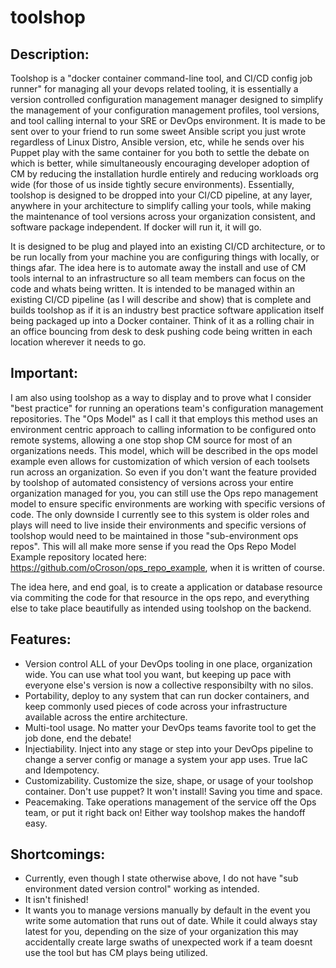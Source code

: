 # toolshop

## Description:
Toolshop is a "docker container command-line tool, and CI/CD config job runner" for managing all your devops related tooling, it is essentially a version controlled configuration management manager designed to simplify the management of your configuration management profiles, tool versions, and tool calling internal to your SRE or DevOps environment.  It is made to be sent over to your friend to run some sweet Ansible script you just wrote regardless of Linux Distro, Ansible version, etc, while he sends over his Puppet play with the same container for you both to settle the debate on which is better, while simultaneously encouraging developer adoption of CM by reducing the installation hurdle entirely and reducing workloads org wide (for those of us inside tightly secure environments).  Essentially, toolshop is designed to be dropped into your CI/CD pipeline, at any layer, anywhere in your architecture to simplify calling your tools, while making the maintenance of tool versions across your organization consistent, and software package independent.  If docker will run it, it will go.

It is designed to be plug and played into an existing CI/CD architecture, or to be run locally from your machine you are configuring things with  locally, or things afar.  The idea here is to automate away the install and use of CM tools internal to an infrastructure so all team members can focus on the code and whats being written.  It is intended to be managed within an existing CI/CD pipeline (as I will describe and show) that is complete and builds toolshop as if it is an industry best practice software application itself being packaged up into a Docker container.  Think of it as a rolling chair in an office bouncing from desk to desk pushing code being written in each location wherever it needs to go.

## Important:

I am also using toolshop as a way to display and to prove what I consider "best practice" for running an operations team's configuration management repositories.  The "Ops Model" as I call it that employs this method uses an environment centric approach to calling information to be configured onto remote systems, allowing a one stop shop CM source for most of an organizations needs.  This model, which will be described in the ops model example even allows for customization of which version of each toolsets run across an organization.  So even if you don't want the feature provided by toolshop of automated consistency of versions across your entire organization managed for you, you can still use the Ops repo management model to ensure specific environments are working with specific versions of code.  The only downside I currently see to this system is older roles and plays will need to live inside their environments and specific versions of toolshop would need to be maintained in those "sub-environment ops repos".  This will all make more sense if you read the Ops Repo Model Example repository located here: https://github.com/oCroson/ops_repo_example, when it is written of course.

The idea here, and end goal, is to create a application or database resource via commiting the code for that resource in the ops repo, and everything else to take place beautifully as intended using toolshop on the backend.

## Features:

- Version control ALL of your DevOps tooling in one place, organization wide.  You can use what tool you want, but keeping up pace with everyone else's version is now a collective responsibilty with no silos.
- Portability, deploy to any system that can run docker containers, and keep commonly used pieces of code across your infrastructure available across the entire architecture.
- Multi-tool usage.  No matter your DevOps teams favorite tool to get the job done, end the debate!
- Injectiability.  Inject into any stage or step into your DevOps pipeline to change a server config or manage a system your app uses.  True IaC and Idempotency.
- Customizability.  Customize the size, shape, or usage of your toolshop container.  Don't use puppet? It won't install! Saving you time and space.
- Peacemaking.  Take operations management of the service off the Ops team, or put it right back on! Either way toolshop makes the handoff easy.

## Shortcomings:

- Currently, even though I state otherwise above, I do not have "sub environment dated version control" working as intended.
- It isn't finished!
- It wants you to manage versions manually by default in the event you write some automation that runs out of date.  While it could always stay latest for you, depending on the size of your organization this may accidentally create large swaths of unexpected work if a team doesnt use the tool but has CM plays being utilized.




